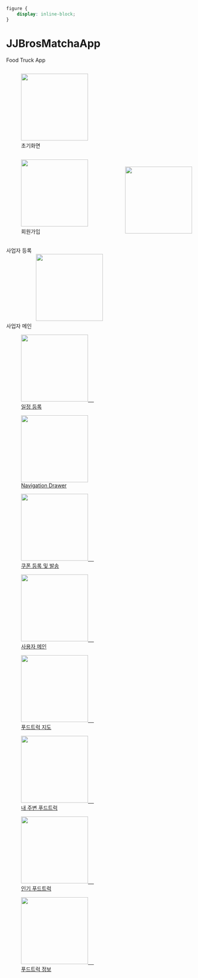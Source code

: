 ```css
figure { 
    display: inline-block;
}
```

# JJBrosMatchaApp
Food Truck App

  <figure style="display:inline-block;">
    <img src="./etc/1.png" width="180" heigth="290">
    <figcaption>초기화면</figcaption>
  </figure>
  <figure style="display:inline-block;">
    <img src="./etc/2.png" width="180" heigth="290">
    <figcaption>회원가입</figcaption>
  </figure>
  <figure style="display:inline">
    <img src="./etc/3.png" width="180" heigth="290">
    <figcaption>사업자 등록</figcaption>
  </figure>
  <figure style="display:inline">
    <img src="./etc/4.png" width="180" heigth="290">
    <figcaption>사업자 메인</figcaption>
  </figure>
<a href="#">
  <figure>
    <img src="./etc/5.png" width="180" heigth="290">
    <figcaption>일정 등록</figcaption>
  </figure>
  <figure>
    <img src="./etc/6.png" width="180" heigth="290">
    <figcaption>Navigation Drawer</figcaption>
  </figure>
  <figure>
    <img src="./etc/7.png" width="180" heigth="290">
    <figcaption>쿠폰 등록 및 발송</figcaption>
  </figure>
  <figure>
    <img src="./etc/8.png" width="180" heigth="290">
    <figcaption>사용자 메인</figcaption>
  </figure>
 </a>
<a href="#">
  <figure>
    <img src="./etc/9.png" width="180" heigth="290">
    <figcaption>푸드트럭 지도</figcaption>
  </figure>
  <figure>
    <img src="./etc/10.png" width="180" heigth="290">
    <figcaption>내 주변 푸드트럭</figcaption>
  </figure>
  <figure>
    <img src="./etc/11.png" width="180" heigth="290">
    <figcaption>인기 푸드트럭</figcaption>
  </figure>
  <figure>
    <img src="./etc/12.png" width="180" heigth="290">
    <figcaption>푸드트럭 정보</figcaption>
  </figure>
</a>
